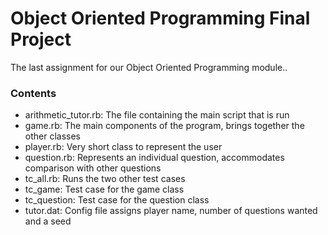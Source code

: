 # Object Oriented Programming Final Project
The last assignment for our Object Oriented Programming module..

### Contents
* arithmetic_tutor.rb: The file containing the main script that is run
* game.rb: The main components of the program, brings together the other classes
* player.rb: Very short class to represent the user
* question.rb: Represents an individual question, accommodates comparison with other questions
* tc_all.rb: Runs the two other test cases
* tc_game: Test case for the game class
* tc_question: Test case for the question class
* tutor.dat: Config file assigns player name, number of questions wanted and a seed
